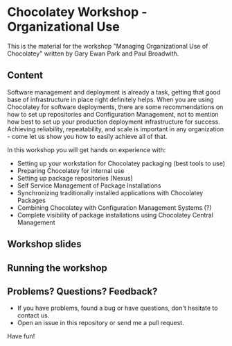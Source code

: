 # Chocolatey Workshop - Organizational Use

This is the material for the workshop "Managing Organizational Use of Chocolatey" written by Gary Ewan Park and Paul Broadwith.

## Content

Software management and deployment is already a task, getting that good base of infrastructure in place right definitely helps. When you are using Chocolatey for software deployments, there are some recommendations on how to set up repositories and Configuration Management, not to mention how best to set up your production deployment infrastructure for success. Achieving reliability, repeatability, and scale is important in any organization - come let us show you how to easily achieve all of that.

In this workshop you will get hands on experience with:

* Setting up your workstation for Chocolatey packaging (best tools to use)
* Preparing Chocolatey for internal use
* Setting up package repositories (Nexus)
* Self Service Management of Package Installations
* Synchronizing traditionally installed applications with Chocolatey Packages
* Combining Chocolatey with Configuration Management Systems (?)
* Complete visibility of package installations using Chocolatey Central Management

## Workshop slides

## Running the workshop

## Problems? Questions? Feedback?

* If you have problems, found a bug or have questions, don't hesitate to contact us.
* Open an issue in this repository or send me a pull request.

Have fun!
